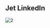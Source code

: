 ## Jet LinkedIn

![2](https://user-images.githubusercontent.com/26925002/194717865-81efaf85-a371-4bce-973d-d31f5068eb40.png)

